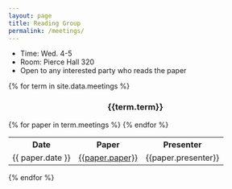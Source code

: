 ```yaml
---
layout: page
title: Reading Group
permalink: /meetings/
---
```



<ul>
<li>Time: Wed. 4-5</li>
<li>Room: Pierce Hall 320</li>
<li>Open to any interested party who reads the paper</li>
</ul>

{% for term in site.data.meetings %}
<div class ="row">

<div style="text-align:center">
<h3 > {{term.term}} </h3>
</div>
</div>



<table class="table table-striped table-hover">
<tr><th> Date</th> <th> Paper</th> <th>Presenter </th></tr>
{% for paper in term.meetings %}
<tr><td> {{ paper.date }}  </td> <td><a href="{{paper.cite}}"> {{paper.paper}}</a> </td><td> {{paper.presenter}} </td></tr>
{% endfor %}
</table>
{% endfor %}

<style>
#pubTable_filter{
    display:none;
}
</style>

<table id="pubTable" class="table table-hover"></table>
<script>
$(function(){
bibtexify("reading.bib", "pubTable", {"visualization":false});}
);
</script>



